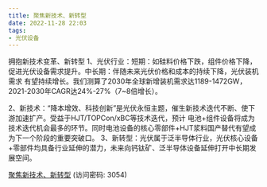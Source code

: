 ```yaml
---
title: 聚焦新技术、新转型
date: 2022-11-28 22:03
tags:
- 光伏设备
---
```

拥抱新技术变革、新转型
1、光伏行业：短期：如硅料价格下跌，组件价格下降，促进光伏设备需求提升。中长期：伴随未来光伏价格和成本的持续下降，光伏装机需求
有望持续增长。我们测算了2030年全球新增装机需求达1189-1472GW，2021-2030年CAGR达24%-27%（7~8倍增长）。
<!-- more -->
2、新技术：“降本增效、科技创新”是光伏永恒主题，催生新技术迭代不断、使下游加速扩产。受益于HJT/TOPCon/xBC等技术迭代，预计
电池+组件设备将成为技术迭代机会最多的环节。同时电池设备的核心零部件+HJT浆料国产替代有望成为下一个阶段的重要突破口。
3、新转型：光伏属于泛半导体行业，光伏核心设备+零部件均具备行业延伸的潜力，未来向钙钛矿、泛半导体设备延伸打开中长期发展空间。

[聚焦新技术、新转型](https://url12.ctfile.com/f/3948612-735495317-ade9f0?p=3054)
(访问密码: 3054)
